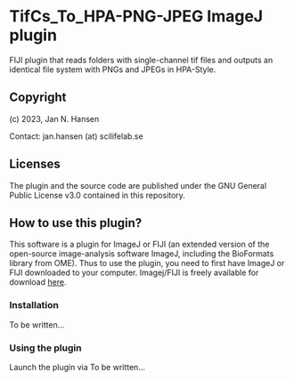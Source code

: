 #  TifCs_To_HPA-PNG-JPEG ImageJ plugin
FIJI plugin that reads folders with single-channel tif files and outputs an identical file system with PNGs and JPEGs in HPA-Style.

## Copyright
(c) 2023, Jan N. Hansen

Contact: jan.hansen (at) scilifelab.se

## Licenses
The plugin and the source code are published under the GNU General Public License v3.0 contained in this repository.

## How to use this plugin?
This software is a plugin for ImageJ or FIJI (an extended version of the open-source image-analysis software ImageJ, including the BioFormats library from OME). Thus to use the plugin, you need to first have ImageJ or FIJI downloaded to your computer.
Imagej/FIJI is freely available for download [here](https://imagej.net/downloads). 

### Installation
To be written...

### Using the plugin
Launch the plugin via
To be written...

